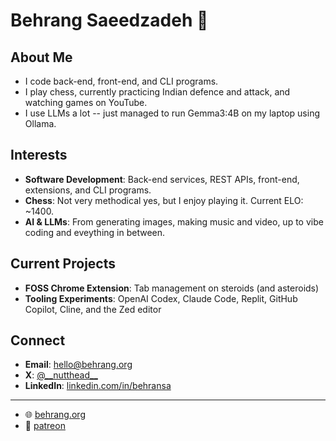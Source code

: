 # Behrang Saeedzadeh 👋

## About Me

- I code back-end, front-end, and CLI programs.
- I play chess, currently practicing Indian defence and attack, and watching games on YouTube.
- I use LLMs a lot -- just managed to run Gemma3:4B on my laptop using Ollama.

## Interests

- **Software Development**: Back-end services, REST APIs, front-end, extensions, and CLI programs.
- **Chess**: Not very methodical yes, but I enjoy playing it. Current ELO: ~1400.
- **AI & LLMs**: From generating images, making music and video, up to vibe coding and eveything in between.

## Current Projects

- **FOSS Chrome Extension**: Tab management on steroids (and asteroids)
- **Tooling Experiments**: OpenAI Codex, Claude Code, Replit, GitHub Copilot, Cline, and the Zed editor

## Connect

- **Email**: hello@behrang.org
- **X**: [@\_\_nutthead\_\_](x.com/__nutthead__)  
- **LinkedIn**: [linkedin.com/in/behransa](https://linkedin.com/in/behrangsa)

---

- 🌐 [behrang.org](https://behrang.org)
- 🤝 [patreon](https://www.patreon.com/c/__nutthead__)


<!---
behrangsa/behrangsa is a ✨ special ✨ repository because its `README.md` (this file) appears on your GitHub profile.
You can click the Preview link to take a look at your changes.
--->
